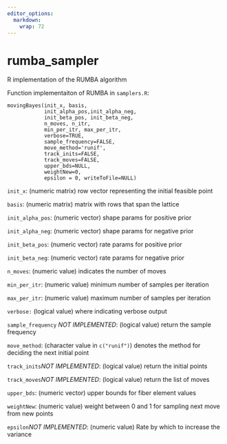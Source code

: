 ```yaml
---
editor_options: 
  markdown: 
    wrap: 72
---
```


# rumba_sampler

R implementation of the RUMBA algorithm

Function implementaiton of RUMBA in `samplers.R`:

    movingBayes(init_x, basis,
                init_alpha_pos,init_alpha_neg,
                init_beta_pos, init_beta_neg,
                n_moves, n_itr, 
                min_per_itr, max_per_itr,
                verbose=TRUE,
                sample_frequency=FALSE,
                move_method='runif',
                track_inits=FALSE,
                track_moves=FALSE,
                upper_bds=NULL, 
                weightNew=0,
                epsilon = 0, writeToFile=NULL)

`init_x`: (numeric matrix) row vector representing the initial feasible point

`basis`: (numeric matrix) matrix with rows that span the lattice 

`init_alpha_pos`: (numeric vector) shape params for positive prior 

`init_alpha_neg`: (numeric vector) shape params for negative prior 

`init_beta_pos`: (numeric vector) rate params for positive prior 

`init_beta_neg`: (numeric vector) rate params for negative prior 

`n_moves`:  (numeric value) indicates the number of moves 

`min_per_itr`: (numeric value) minimum number of samples per iteration 

`max_per_itr`: (numeric value) maximum number of samples per iteration 

`verbose:` (logical value) where indicating verbose output 

`sample_frequency` *NOT IMPLEMENTED*:  (logical value) return the sample frequency 

`move_method`: (character value in `c("runif")`) denotes the method for deciding the next initial point

`track_inits`*NOT IMPLEMENTED*: (logical value) return the initial points 

`track_moves`*NOT IMPLEMENTED*: (logical value) return the list of moves 

`upper_bds`: (numeric vector) upper bounds for fiber element values

`weightNew`: (numeric value) weight between 0 and 1 for sampling next move from new points 

`epsilon`*NOT IMPLEMENTED*: (numeric value) Rate by which to increase the variance
